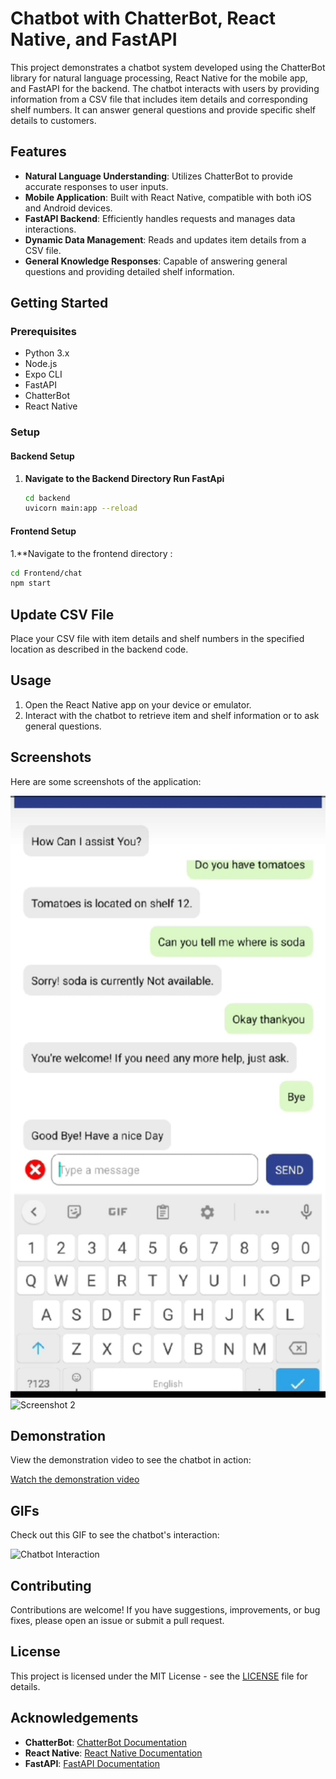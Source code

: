 # Chatbot with ChatterBot, React Native, and FastAPI

This project demonstrates a chatbot system developed using the ChatterBot library for natural language processing, React Native for the mobile app, and FastAPI for the backend. The chatbot interacts with users by providing information from a CSV file that includes item details and corresponding shelf numbers. It can answer general questions and provide specific shelf details to customers.

## Features

- **Natural Language Understanding**: Utilizes ChatterBot to provide accurate responses to user inputs.
- **Mobile Application**: Built with React Native, compatible with both iOS and Android devices.
- **FastAPI Backend**: Efficiently handles requests and manages data interactions.
- **Dynamic Data Management**: Reads and updates item details from a CSV file.
- **General Knowledge Responses**: Capable of answering general questions and providing detailed shelf information.

## Getting Started

### Prerequisites

- Python 3.x
- Node.js
- Expo CLI
- FastAPI
- ChatterBot
- React Native

### Setup

#### Backend Setup

1. **Navigate to the Backend Directory Run FastApi**

   ```bash
   cd backend
   uvicorn main:app --reload

#### Frontend Setup

1.**Navigate to the frontend directory :
   ```bash
   cd Frontend/chat
   npm start
  ```




## Update CSV File
Place your CSV file with item details and shelf numbers in the specified location as described in the backend code.

## Usage
1. Open the React Native app on your device or emulator.
2. Interact with the chatbot to retrieve item and shelf information or to ask general questions.

## Screenshots
Here are some screenshots of the application:

![Screenshot 1](screenshot1.jpg)
![Screenshot 2](Screenshot2.jpg)

## Demonstration
View the demonstration video to see the chatbot in action:

[Watch the demonstration video](path/to/demonstration_video.mp4)

## GIFs
Check out this GIF to see the chatbot's interaction:

![Chatbot Interaction](path/to/interaction.gif)

## Contributing
Contributions are welcome! If you have suggestions, improvements, or bug fixes, please open an issue or submit a pull request.

## License
This project is licensed under the MIT License - see the [LICENSE](path/to/LICENSE) file for details.

## Acknowledgements
- **ChatterBot**: [ChatterBot Documentation](https://chatterbot.readthedocs.io)
- **React Native**: [React Native Documentation](https://reactnative.dev/docs/getting-started)
- **FastAPI**: [FastAPI Documentation](https://fastapi.tiangolo.com)




